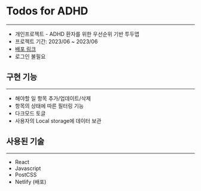 # Todos for ADHD
----------

- 개인프로젝트 - ADHD 환자를 위한 우선순위 기반 투두앱
- 프로젝트 기간: 2023/06 ~ 2023/06
- [배포 링크](https://golden-haupia-d794f5.netlify.app/)
- 로그인 불필요

## 구현 기능
----------
- 해야할 일 항목 추가/업데이트/삭제
- 항목의 상태에 따른 필터링 기능
- 다크모드 토글
- 사용자의 Local storage에 데이터 보관

## 사용된 기술
----------
- React
- Javascript
- PostCSS
- Netlify (배포)